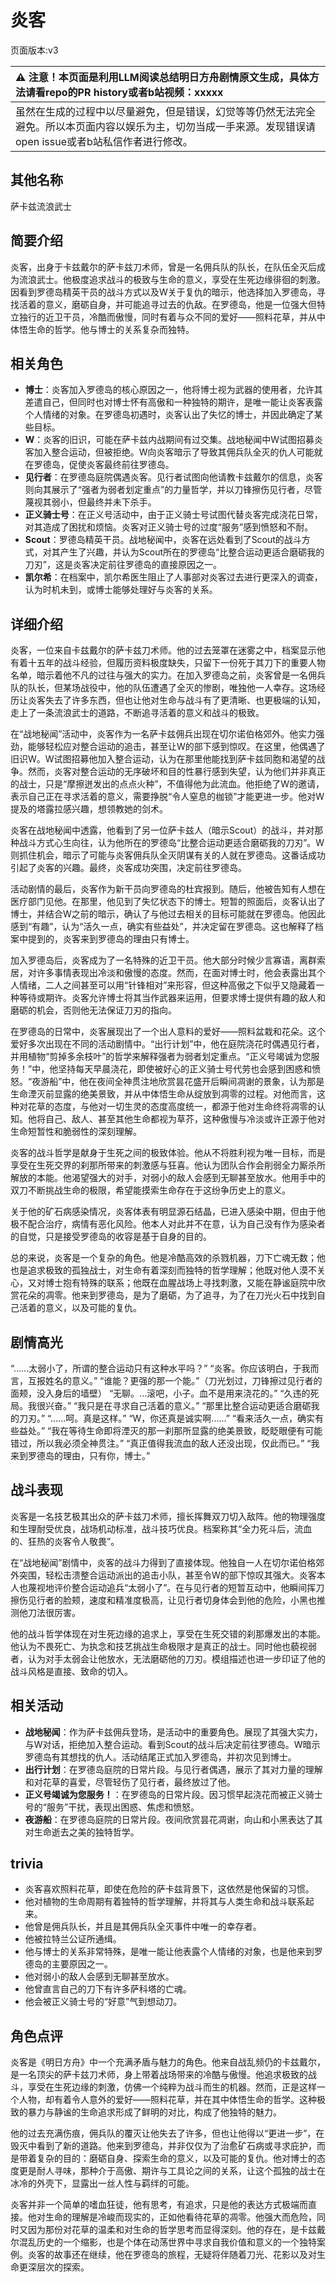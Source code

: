 # 炎客
页面版本:v3
 

| :warning: 注意！本页面是利用LLM阅读总结明日方舟剧情原文生成，具体方法请看repo的PR history或者b站视频：xxxxx           |
|:----------------------------|
| 虽然在生成的过程中以尽量避免，但是错误，幻觉等等仍然无法完全避免。所以本页面内容以娱乐为主，切勿当成一手来源。发现错误请open issue或者b站私信作者进行修改。|



## 其他名称
萨卡兹流浪武士
## 简要介绍
炎客，出身于卡兹戴尔的萨卡兹刀术师，曾是一名佣兵队的队长，在队伍全灭后成为流浪武士。他极度追求战斗的极致与生命的意义，享受在生死边缘徘徊的刺激。因看到罗德岛精英干员的战斗方式以及W关于复仇的暗示，他选择加入罗德岛，寻找活着的意义，磨砺自身，并可能追寻过去的仇敌。在罗德岛，他是一位强大但特立独行的近卫干员，冷酷而傲慢，同时有着与众不同的爱好——照料花草，并从中体悟生命的哲学。他与博士的关系复杂而独特。
## 相关角色
-   **博士**：炎客加入罗德岛的核心原因之一，他将博士视为武器的使用者，允许其差遣自己，但同时也对博士怀有高傲和一种独特的期许，是唯一能让炎客表露个人情绪的对象。在罗德岛初遇时，炎客认出了失忆的博士，并因此确定了某些目标。
-   **W**：炎客的旧识，可能在萨卡兹内战期间有过交集。战地秘闻中W试图招募炎客加入整合运动，但被拒绝。W向炎客暗示了导致其佣兵队全灭的仇人可能就在罗德岛，促使炎客最终前往罗德岛。
-   **见行者**：在罗德岛庭院偶遇炎客。见行者试图向他请教卡兹戴尔的信息，炎客则向其展示了“强者为弱者划定重点”的力量哲学，并以刀锋擦伤见行者，尽管蔑视其弱小，但最终并未下杀手。
-   **正义骑士号**：在正义号活动中，由于正义骑士号试图代替炎客完成浇花日常，对其造成了困扰和烦恼。炎客对正义骑士号的过度“服务”感到愤怒和不耐。
-   **Scout**：罗德岛精英干员。战地秘闻中，炎客在远处看到了Scout的战斗方式，对其产生了兴趣，并认为Scout所在的罗德岛“比整合运动更适合磨砺我的刀刃”，这是炎客决定前往罗德岛的直接原因之一。
-   **凯尔希**：在档案中，凯尔希医生阻止了人事部对炎客过去进行更深入的调查，认为时机未到，或博士能够处理好与炎客的关系。
## 详细介绍
炎客，一位来自卡兹戴尔的萨卡兹刀术师。他的过去笼罩在迷雾之中，档案显示他有着十五年的战斗经验，但履历资料极度缺失，只留下一份死于其刀下的重要人物名单，暗示着他不凡的过往与强大的实力。在加入罗德岛之前，炎客曾是一名佣兵队的队长，但某场战役中，他的队伍遭遇了全灭的惨剧，唯独他一人幸存。这场经历让炎客失去了许多东西，但也让他对生命与战斗有了更清晰、也更极端的认知，走上了一条流浪武士的道路，不断追寻活着的意义和战斗的极致。

在“战地秘闻”活动中，炎客作为一名萨卡兹佣兵出现在切尔诺伯格郊外。他实力强劲，能够轻松应对整合运动的追击，甚至让W的部下感到惊叹。在这里，他偶遇了旧识W。W试图招募他加入整合运动，认为在那里他能找到萨卡兹同胞和渴望的战争。然而，炎客对整合运动的无序破坏和目的性暴行感到失望，认为他们并非真正的战士，只是“摩擦迸发出的点点火种”，不值得他为此流血。他拒绝了W的邀请，表示自己正在寻求活着的意义，需要挣脱“令人窒息的枷锁”才能更进一步。他对W提及的塔露拉感兴趣，想领教她的剑术。

炎客在战地秘闻中透露，他看到了另一位萨卡兹人（暗示Scout）的战斗，并对那种战斗方式心生向往，认为他所在的罗德岛“比整合运动更适合磨砺我的刀刃”。W则抓住机会，暗示了可能与炎客佣兵队全灭阴谋有关的人就在罗德岛。这番话成功引起了炎客的兴趣。最终，炎客成功突围，决定前往罗德岛。

活动剧情的最后，炎客作为新干员向罗德岛的杜宾报到。随后，他被告知有人想在医疗部门见他。在那里，他见到了失忆状态下的博士。短暂的照面后，炎客认出了博士，并结合W之前的暗示，确认了与他过去相关的目标可能就在罗德岛。他因此感到“有趣”，认为“活久一点，确实有些益处”，并决定留在罗德岛。这也解释了档案中提到的，炎客来到罗德岛的理由只有博士。

加入罗德岛后，炎客成为了一名特殊的近卫干员。他大部分时候少言寡语，离群索居，对许多事情表现出冷淡和傲慢的态度。然而，在面对博士时，他会表露出其个人情绪，二人之间甚至可以用“针锋相对”来形容，但这种高傲之下似乎又隐藏着一种等待或期许。炎客允许博士将其当作武器来运用，但要求博士提供有趣的敌人和磨砺的机会，否则他无法保证刀刃的指向。

在罗德岛的日常中，炎客展现出了一个出人意料的爱好——照料盆栽和花朵。这个爱好多次出现在不同的活动剧情中。“出行计划”中，他在庭院浇花时偶遇见行者，并用植物“剪掉多余枝叶”的哲学来解释强者为弱者划定重点。“正义号竭诚为您服务！”中，他坚持每天早晨浇花，即使被好心的正义骑士号代劳也会感到困惑和愤怒。“夜游船”中，他在夜间全神贯注地欣赏昙花盛开后瞬间凋谢的景象，认为那是生命湮灭前显露的绝美景致，并从中体悟生命从绽放到凋零的过程。对他而言，这种对花草的态度，与他对一切生灵的态度高度统一，都源于他对生命终将凋零的认知。他将自己、敌人、甚至其他生命都视为草芥，这种傲慢与冷淡或许正源于他对生命短暂性和脆弱性的深刻理解。

炎客的战斗哲学是献身于生死之间的极致体验。他从不将胜利视为唯一目标，而是享受在生死交界的刹那所带来的刺激感与狂喜。他认为团队合作会削弱全力厮杀所解放的本能。他渴望强大的对手，对弱小的敌人会感到无聊甚至放水。他用手中的双刀不断挑战生命的极限，希望能摸索生命存在于这纷争历史上的意义。

关于他的矿石病感染情况，炎客体表有明显源石结晶，已进入感染中期，但由于他极不配合治疗，病情有恶化风险。他本人对此并不在意，认为自己没有作为感染者的自觉，只是接受罗德岛的收容是基于自身的目的。

总的来说，炎客是一个复杂的角色。他是冷酷高效的杀戮机器，刀下亡魂无数；他也是追求极致的孤独战士，对生命有着深刻而独特的哲学理解；他既对他人漠不关心，又对博士抱有特殊的联系；他既在血腥战场上寻找刺激，又能在静谧庭院中欣赏花朵的凋零。他来到罗德岛，是为了磨砺，为了追寻，为了在刀光火石中找到自己活着的意义，以及可能的复仇。
## 剧情高光
“......太弱小了，所谓的整合运动只有这种水平吗？”
“炎客。你应该明白，于我而言，互报姓名的意义。”
“谁能？更强的那一个能。”（刀光划过，刀锋擦过见行者的面颊，没入身后的墙壁）
“无聊。...滚吧，小子。血不是用来浇花的。”
“久违的死局。我很兴奋。”
“我只是在寻求自己活着的意义。”
“那里比整合运动更适合磨砺我的刀刃。”
“......呵。真是这样。”
“W，你还真是诚实啊......”
“看来活久一点，确实有些益处。”
“我在等待生命即将湮灭的那一刹那所显露的绝美景致，眨眨眼便有可能错过，所以我必须全神贯注。”
“真正值得我流血的敌人还没出现，仅此而已。”
“我来到罗德岛的理由，只有你，博士。”
## 战斗表现
炎客是一名技艺极其出众的萨卡兹刀术师，擅长挥舞双刀切入敌阵。他的物理强度和生理耐受优良，战场机动标准，战斗技巧优良。档案称其“全力死斗后，流血的、狂热的炎客令人敬畏”。

在“战地秘闻”剧情中，炎客的战斗力得到了直接体现。他独自一人在切尔诺伯格郊外突围，轻松击溃整合运动派出的追击小队，甚至令W的部下惊叹其强大。炎客本人也蔑视地评价整合运动追兵“太弱小了”。在与见行者的短暂互动中，他瞬间挥刀擦伤见行者的脸颊，速度和精准度极高，让见行者切身体会到他的危险，小黑也推测他刀法很厉害。

他的战斗哲学体现在对生死边缘的追求上，享受在生死交错的刹那爆发出的本能。他认为不畏死亡、为执念和技艺挑战生命极限才是真正的战士。同时他也藐视弱者，认为对手太弱会让他放水，无法磨砺他的刀刃。模组描述也进一步印证了他的战斗风格是直接、致命的切入。
## 相关活动
-   **战地秘闻**：作为萨卡兹佣兵登场，是活动中的重要角色。展现了其强大实力，与W对话，拒绝加入整合运动。看到Scout的战斗后决定前往罗德岛。W暗示罗德岛有其想找的仇人。活动结尾正式加入罗德岛，并初次见到博士。
-   **出行计划**：在罗德岛庭院的日常片段。与见行者偶遇，展示了其对力量的理解和对花草的喜爱，尽管轻伤了见行者，最终放过了他。
-   **正义号竭诚为您服务！**：在罗德岛的日常片段。因习惯早起浇花而被正义骑士号的“服务”干扰，表现出困惑、焦虑和愤怒。
-   **夜游船**：在罗德岛庭院的日常片段。夜间欣赏昙花凋谢，向山和小黑表达了其对生命逝去之美的独特哲学。
## trivia
- 炎客喜欢照料花草，即使在危险的萨卡兹背景下，这依然是他保留的习惯。
- 他对植物的生命周期有着独特的哲学理解，并将其与人类生命和战斗联系起来。
- 他曾是佣兵队长，并且是其佣兵队全灭事件中唯一的幸存者。
- 他被拉特兰公证所通缉。
- 他与博士的关系非常特殊，是唯一能让他表露个人情绪的对象，也是他来到罗德岛的主要原因之一。
- 他对弱小的敌人会感到无聊甚至放水。
- 他曾直言自己的刀下有许多萨科塔的亡魂。
- 他会被正义骑士号的“好意”气到想动刀。
## 角色点评
炎客是《明日方舟》中一个充满矛盾与魅力的角色。他来自战乱频仍的卡兹戴尔，是一名顶尖的萨卡兹刀术师，身上带着战场带来的冷酷与傲慢。他追求极致的战斗，享受在生死边缘的刺激，仿佛一个纯粹为战斗而生的机器。然而，正是这样一个人物，却有着令人意外的爱好——照料花草，并在其中体悟生命的哲学。这种极致的暴力与静谧的生命追求形成了鲜明的对比，构成了他独特的魅力。

他的过去充满伤痕，佣兵队的覆灭让他失去了许多，但也让他得以“更进一步”，在毁灭中看到了新的道路。他来到罗德岛，并非仅仅为了治愈矿石病或寻求庇护，而是带着复杂的目的：磨砺自身、探索生命的意义，以及可能的复仇。他对博士的态度更是耐人寻味，那种介于高傲、期许与工具论之间的关系，让这个孤独的战士在冰冷的外壳下，显露出一丝人性与羁绊的可能。

炎客并非一个简单的嗜血狂徒，他有思考，有追求，只是他的表达方式极端而直接。他对生命的理解是冷峻而现实的，正如他看待花草的凋零。他强大而危险，同时又因为那份对花草的温柔和对生命的哲学思考而显得深刻。他的存在，是卡兹戴尔混乱历史的一个缩影，也是个体在动荡世界中寻求自我价值和意义的一个独特案例。炎客的故事还在继续，他在罗德岛的旅程，无疑将伴随着刀光、花影以及对生命更深层次的探索。